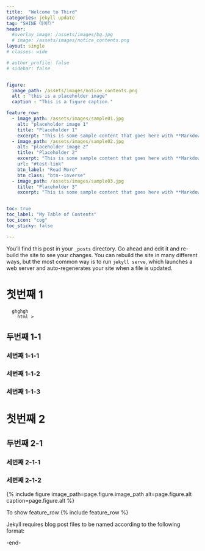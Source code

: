 ```yaml
---
title:  "Welcome to Third"
categories: jekyll update
tag: "SHINE 데이터"
header:
  #overlay_image: /assets/images/bg.jpg
  # image: /assets/images/notice_contents.png
layout: single
# classes: wide

# author_profile: false
# sidebar: false


figure:
  image_path: /assets/images/notice_contents.png
  alt : "this is a placeholder image"
  caption : "This is a figure caption."

feature_row:
  - image_path: /assets/images/sample01.jpg
    alt: "placeholder image 1"
    title: "Placeholder 1"
    excerpt: "This is some sample content that goes here with **Markdown** formatting."
  - image_path: /assets/images/sample02.jpg
    alt: "placeholder image 2"
    title: "Placeholder 2"
    excerpt: "This is some sample content that goes here with **Markdown** formatting."
    url: "#test-link"
    btn_label: "Read More"
    btn_class: "btn--inverse"
  - image_path: /assets/images/sample03.jpg
    title: "Placeholder 3"
    excerpt: "This is some sample content that goes here with **Markdown** formatting."


toc: true
toc_label: "My Table of Contents"
toc_icon: "cog"
toc_sticky: false

---
```


You’ll find this post in your `_posts` directory. Go ahead and edit it and re-build the site to see your changes. You can rebuild the site in many different ways, but the most common way is to run `jekyll serve`, which launches a web server and auto-regenerates your site when a file is updated.

# 첫번째 1
```
  ghghgh
    html > 
```
## 두번째 1-1
### 세번째 1-1-1
### 세번째 1-1-2
### 세번째 1-1-3

# 첫번째 2
## 두번째 2-1
### 세번째 2-1-1
### 세번째 2-1-2



{% include figure image_path=page.figure.image_path alt=page.figure.alt caption=page.figure.alt %}

To show feature_row
{% include feature_row %}


Jekyll requires blog post files to be named according to the following format:

-end-